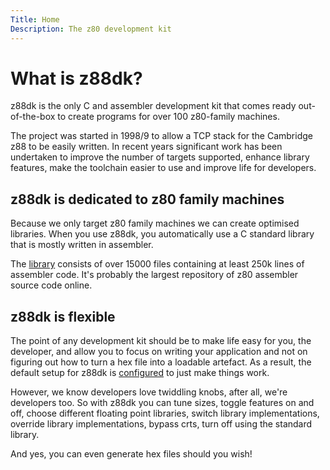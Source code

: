 ```yaml
---
Title: Home
Description: The z80 development kit
---
```


# What is z88dk?

z88dk is the only C and assembler development kit that 
comes ready out-of-the-box to create programs for over
100 z80-family machines.

The project was started in 1998/9 to allow a TCP stack
for the Cambridge z88 to be easily written. In recent years
significant work has been undertaken to improve the number
of targets supported, enhance library features, make the
toolchain easier to use and improve life for developers.

## z88dk is dedicated to z80 family machines

Because we only target z80 family machines we can create optimised libraries. When you use z88dk, you
automatically use a C standard library that is mostly written in assembler.

The [library](https://github.com/z88dk/z88dk/tree/master/libsrc) consists
of over 15000 files containing at least 250k lines of assembler code. It's
probably the largest repository of z80 assembler source code online.

## z88dk is flexible

The point of any development kit should be to make life easy for you, the developer, and allow you to focus on writing your
application and not on figuring out how to turn a hex file
into a loadable artefact. As a result, the default setup for z88dk
is [configured](gettingstarted) to just make things work.

However, we know developers love twiddling knobs, after all, we're developers 
too. So with z88dk you can tune sizes, toggle
features on and off, choose different floating point libraries, switch library implementations, override
library implementations, bypass crts, turn off using the standard library. 

And yes, you can even generate hex files should you wish!




